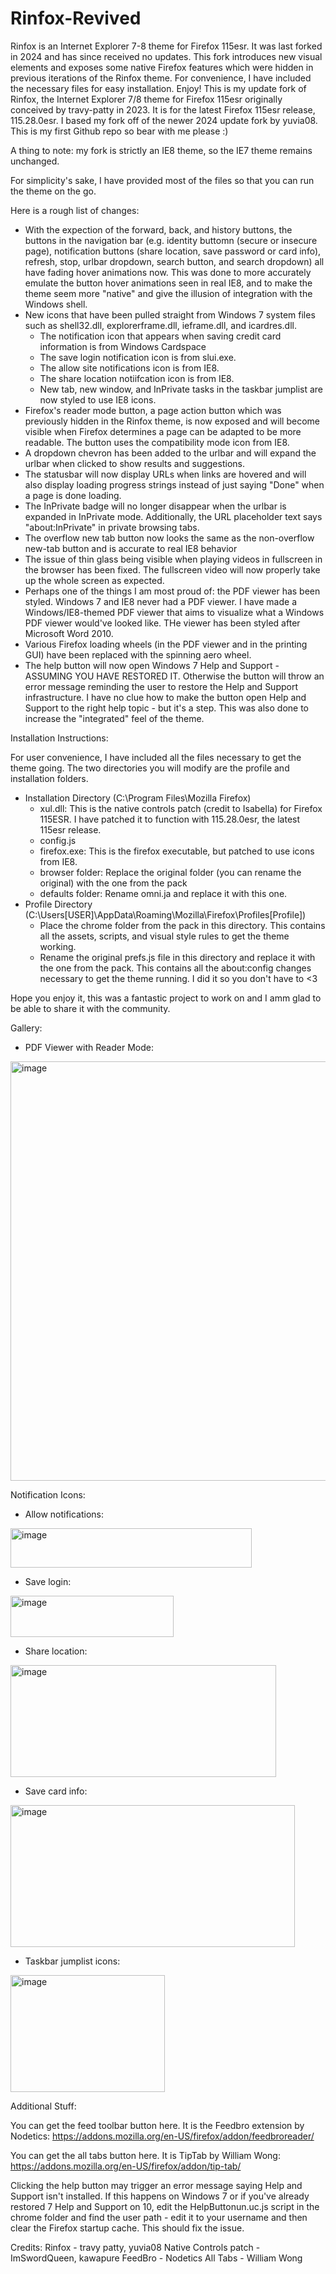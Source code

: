 # Rinfox-Revived
Rinfox is an Internet Explorer 7-8 theme for Firefox 115esr. It was last forked in 2024 and has since received no updates. This fork introduces new visual elements and exposes some native Firefox features which were hidden in previous iterations of the Rinfox theme. For convenience, I have included the necessary files for easy installation. Enjoy!
This is my update fork of Rinfox, the Internet Explorer 7/8 theme for Firefox 115esr originally conceived by travy-patty in 2023. It is for the latest Firefox 115esr release, 115.28.0esr. I based my fork off of the newer 2024 update fork by yuvia08. This is my first Github repo so bear with me please :)

A thing to note: my fork is strictly an IE8 theme, so the IE7 theme remains unchanged.

For simplicity's sake, I have provided most of the files so that you can run the theme on the go.

Here is a rough list of changes:

- With the expection of the forward, back, and history buttons, the buttons in the navigation bar (e.g. identity buttomn (secure or insecure page), notification buttons (share   location, save password or card info), refresh, stop, urlbar dropdown, search button, and search dropdown) all have fading hover animations now. This was done to more   accurately emulate the button hover animations seen in real IE8, and to make the theme seem more "native" and give the illusion of integration with the Windows shell.
- New icons that have been pulled straight from Windows 7 system files such as shell32.dll, explorerframe.dll, ieframe.dll, and icardres.dll.
  - The notification icon that appears when saving credit card information is from Windows Cardspace
  - The save login notification icon is from slui.exe. 
  - The allow site notifications icon is from IE8.
  - The share location notiifcation icon is from IE8.
  - New tab, new window, and InPrivate tasks in the taskbar jumplist are now styled to use IE8 icons. 
- Firefox's reader mode button, a page action button which was previously hidden in the Rinfox theme, is now exposed and will become visible when Firefox determines a page can   be adapted to be more readable. The button uses the compatibility mode icon from IE8. 
- A dropdown chevron has been added to the urlbar and will expand the urlbar when clicked to show results and suggestions. 
- The statusbar will now display URLs when links are hovered and will also display loading progress strings instead of just saying "Done" when a page is done loading.
- The InPrivate badge will no longer disappear when the urlbar is expanded in InPrivate mode. Additionally, the URL placeholder text says "about:InPrivate" in private browsing   tabs.
- The overflow new tab button now looks the same as the non-overflow new-tab button and is accurate to real IE8 behavior
- The issue of thin glass being visible when playing videos in fullscreen in the browser has been fixed. The fullscreen video will now properly take up the whole screen as   expected.
- Perhaps one of the things I am most proud of: the PDF viewer has been styled. Windows 7 and IE8 never had a PDF viewer. I have made a Windows/IE8-themed PDF viewer that aims   to visualize what a Windows PDF viewer would've looked like. THe viewer has been styled after Microsoft Word 2010.
- Various Firefox loading wheels (in the PDF viewer and in the printing GUI) have been replaced with the spinning aero wheel.
- The help button will now open Windows 7 Help and Support - ASSUMING YOU HAVE RESTORED IT. Otherwise the button will throw an error message reminding the user to restore the   Help and Support infrastructure. I have no clue how to make the button open Help and Support to the right help topic - but it's a step. This was also done to increase the   "integrated" feel of the theme. 

Installation Instructions:

For user convenience, I have included all the files necessary to get the theme going. The two directories you will modify are the profile and installation folders.
- Installation Directory (C:\Program Files\Mozilla Firefox)
  - xul.dll: This is the native controls patch (credit to Isabella) for Firefox 115ESR. I have patched it to function with 115.28.0esr, the latest 115esr release.
  - config.js
  - firefox.exe: This is the firefox executable, but patched to use icons from IE8.
  - browser folder: Replace the original folder (you can rename the original) with the one from the pack
  - defaults folder: Rename omni.ja and replace it with this one.
- Profile Directory (C:\Users\[USER]\AppData\Roaming\Mozilla\Firefox\Profiles\[Profile])
  - Place the chrome folder from the pack in this directory. This contains all the assets, scripts, and visual style rules to get the theme working.
  - Rename the original prefs.js file in this directory and replace it with the one from the pack. This contains all the about:config changes necessary to get the theme running. I did it so you don't have to <3

Hope you enjoy it, this was a fantastic project to work on and I amm glad to be able to share it with the community.

Gallery:
- PDF Viewer with Reader Mode:
<img width="1100" height="671" alt="image" src="https://github.com/user-attachments/assets/22ea9bd9-3d40-4ce0-bd35-81dbf8d87406" />


Notification Icons:
- Allow notifications:
<img width="386" height="63" alt="image" src="https://github.com/user-attachments/assets/ff132ee9-2fb2-4f5d-85d1-3fd4e6be847b" />


- Save login:
<img width="261" height="66" alt="image" src="https://github.com/user-attachments/assets/256450c7-4e8f-44f3-96dd-3df76cab8073" />


- Share location:
<img width="425" height="179" alt="image" src="https://github.com/user-attachments/assets/68dd06ab-c685-4e2d-bed2-efb3b039c8a9" />


- Save card info:
<img width="455" height="227" alt="image" src="https://github.com/user-attachments/assets/af878315-975d-4ad8-8d24-0df7ce60cc1f" />


- Taskbar jumplist icons:
<img width="247" height="187" alt="image" src="https://github.com/user-attachments/assets/9cd332db-8625-4d4b-9478-eea1874ca21d" />

Additional Stuff:

You can get the feed toolbar button here. It is the Feedbro extension by Nodetics: https://addons.mozilla.org/en-US/firefox/addon/feedbroreader/

You can get the all tabs button here. It is TipTab by William Wong: https://addons.mozilla.org/en-US/firefox/addon/tip-tab/

Clicking the help button may trigger an error message saying Help and Support isn't installed. If this happens on Windows 7 or if you've already restored 7 Help and Support on 10, edit the HelpButtonun.uc.js script in the chrome folder and find the user path - edit it to your username and then clear the Firefox startup cache. This should fix the issue.

Credits:
Rinfox - travy patty, yuvia08
Native Controls patch - ImSwordQueen, kawapure
FeedBro - Nodetics
All Tabs - William Wong
